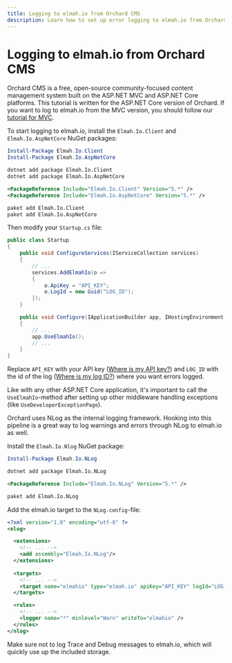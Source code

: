 ```yaml
---
title: Logging to elmah.io from Orchard CMS
description: Learn how to set up error logging to elmah.io from Orchard CMS. Integration from either ASP.NET Core or MVC to start monitoring your website.
---
```


# Logging to elmah.io from Orchard CMS

Orchard CMS is a free, open-source community-focused content management system built on the ASP.NET MVC and ASP.NET Core platforms. This tutorial is written for the ASP.NET Core version of Orchard. If you want to log to elmah.io from the MVC version, you should follow our [tutorial for MVC](https://docs.elmah.io/logging-to-elmah-io-from-aspnet-mvc/).

To start logging to elmah.io, install the `Elmah.Io.Client` and `Elmah.Io.AspNetCore` NuGet packages:

```powershell fct_label="Package Manager"
Install-Package Elmah.Io.Client
Install-Package Elmah.Io.AspNetCore
```
```cmd fct_label=".NET CLI"
dotnet add package Elmah.Io.Client
dotnet add package Elmah.Io.AspNetCore
```
```xml fct_label="PackageReference"
<PackageReference Include="Elmah.Io.Client" Version="5.*" />
<PackageReference Include="Elmah.Io.AspNetCore" Version="5.*" />
```
```xml fct_label="Paket CLI"
paket add Elmah.Io.Client
paket add Elmah.Io.AspNetCore
```

Then modify your `Startup.cs` file:

```csharp
public class Startup
{
    public void ConfigureServices(IServiceCollection services)
    {
        // ...
        services.AddElmahIo(o =>
        {
            o.ApiKey = "API_KEY";
            o.LogId = new Guid("LOG_ID");
        });
    }

    public void Configure(IApplicationBuilder app, IHostingEnvironment env)
    {
        // ...
        app.UseElmahIo();
        // ...
    }
}
```

Replace `API_KEY` with your API key ([Where is my API key?](https://docs.elmah.io/where-is-my-api-key/)) and `LOG_ID` with the id of the log ([Where is my log ID?](https://docs.elmah.io/where-is-my-log-id/)) where you want errors logged.

Like with any other ASP.NET Core application, it's important to call the `UseElmahIo`-method after setting up other middleware handling exceptions (like `UseDeveloperExceptionPage`).

Orchard uses NLog as the internal logging framework. Hooking into this pipeline is a great way to log warnings and errors through NLog to elmah.io as well.

Install the `Elmah.Io.Nlog` NuGet package:

```powershell fct_label="Package Manager"
Install-Package Elmah.Io.NLog
```
```cmd fct_label=".NET CLI"
dotnet add package Elmah.Io.NLog
```
```xml fct_label="PackageReference"
<PackageReference Include="Elmah.Io.NLog" Version="5.*" />
```
```xml fct_label="Paket CLI"
paket add Elmah.Io.NLog
```

Add the elmah.io target to the `NLog.config`-file:

```xml
<?xml version="1.0" encoding="utf-8" ?>
<nlog>

  <extensions>
    <!-- ... -->
    <add assembly="Elmah.Io.NLog"/>
  </extensions>
 
  <targets>
    <!-- ... -->
    <target name="elmahio" type="elmah.io" apiKey="API_KEY" logId="LOG_ID"/>
  </targets>

  <rules>
    <!-- ... -->
    <logger name="*" minlevel="Warn" writeTo="elmahio" />
  </rules>
</nlog>
```

Make sure not to log Trace and Debug messages to elmah.io, which will quickly use up the included storage.